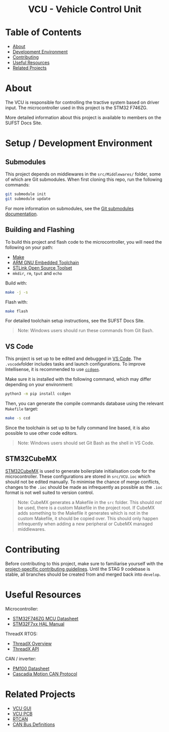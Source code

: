 <h1 align="center"> VCU - Vehicle Control Unit </h2>

# Table of Contents

- [About](#about)
- [Development Environment](#development-environment)
- [Contributing](#contributing)
- [Useful Resources](#useful-resources)
- [Related Projects](#related-projects)

# About

The VCU is responsible for controlling the tractive system based on driver
input. The microcontroller used in this project is the STM32 F746ZG.

More detailed information about this project is available to members on the
SUFST Docs Site.

# Setup / Development Environment

## Submodules

This project depends on middlewares in the `src/Middlewares/` folder, some of
which are Git submodules. When first cloning this repo, run the following
commands:

```sh
git submodule init
git submodule update
```

For more information on submodules, see the [Git submodules documentation](https://git-scm.com/book/en/v2/Git-Tools-Submodules).

## Building and Flashing

To build this project and flash code to the microcontroller, you will need the
following on your path:

- [Make](https://www.gnu.org/software/make/)
- [ARM GNU Embedded Toolchain](https://developer.arm.com/downloads/-/gnu-rm)
- [STLink Open Source Toolset](https://github.com/stlink-org/stlink)
- `mkdir`, `rm`, `tput` and `echo`

Build with:

```sh
make -j -s
```

Flash with:

```sh
make flash
```

For detailed toolchain setup instructions, see the SUFST Docs Site.

> Note: Windows users should run these commands from Git Bash.

## VS Code

This project is set up to be edited and debugged in [VS Code](https://code.visualstudio.com).
The `.vscode`folder includes tasks and launch configurations. To improve
Intellisense, it is recommended to use [`ccdgen`](https://github.com/t-bre/ccdgen).

Make sure it is installed with the following command, which may differ depending on your
environment:

```sh
python3 -m pip install ccdgen
```

Then, you can generate the compile commands database using the relevant `Makefile` target:

```sh
make -s ccd
```

Since the toolchain is set up to be fully command line based, it is also
possible to use other code editors.

> Note: Windows users should set Git Bash as the shell in VS Code.

## STM32CubeMX

[STM32CubeMX](https://www.st.com/en/development-tools/stm32cubemx.html) is used
to generate boilerplate initialisation code for the microcontroller. These
configurations are stored in `src/VCU.ioc` which should not be edited manually.
To minimise the chance of merge conflicts, changes to the `.ioc` should be made
as infrequently as possible as the `.ioc` format is not well suited to version
control.

> Note: CubeMX generates a Makefile in the `src` folder. This should _not_ be
> used, there is a custom Makefile in the project root. If CubeMX adds something
> to the Makefile it generates which is not in the custom Makefile, it should be
> copied over. This should only happen infrequently when adding a new peripheral
> or CubeMX managed middlewares.

# Contributing

Before contributing to this project, make sure to familiarise yourself with the
[project-specific contributing guidelines](.github/CONTRIBUTING_EXTRA.md). Until
the STAG 9 codebase is stable, all branches should be created from and merged
back into `develop`.

# Useful Resources

Microcontroller:

- [STM32F746ZG MCU Datasheet](https://www.st.com/resource/en/datasheet/stm32f746zg.pdf)
- [STM32F7xx HAL Manual](https://www.st.com/resource/en/user_manual/dm00189702-description-of-stm32f7-hal-and-lowlayer-drivers-stmicroelectronics.pdf)

ThreadX RTOS:

- [ThreadX Overview](https://docs.microsoft.com/en-us/azure/rtos/threadx/overview-threadx)
- [ThreadX API](https://docs.microsoft.com/en-us/azure/rtos/threadx/chapter4)

CAN / inverter:

- [PM100 Datasheet](https://www.cascadiamotion.com/images/catalog/DataSheets/PM100.pdf)
- [Cascadia Motion CAN Protocol](https://app.box.com/s/vf9259qlaadhzxqiqrt5cco8xpsn84hk/file/27334613044)

# Related Projects

- [VCU GUI](https://github.com/sufst/vcu-gui)
- [VCU PCB](https://github.com/sufst/pcb)
- [RTCAN](https://github.com/sufst/rtcan)
- [CAN Bus Definitions](https://github.com/sufst/can-defs)
